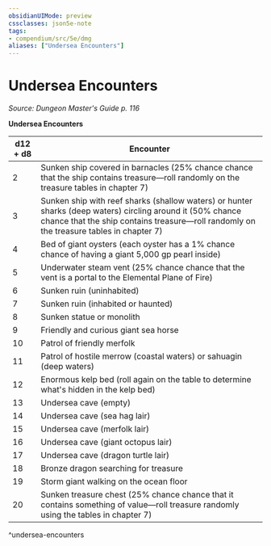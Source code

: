 ```yaml
---
obsidianUIMode: preview
cssclasses: json5e-note
tags:
- compendium/src/5e/dmg
aliases: ["Undersea Encounters"]
---
```

# Undersea Encounters
*Source: Dungeon Master's Guide p. 116* 

**Undersea Encounters**

| d12 + d8 | Encounter |
|----------|-----------|
| 2 | Sunken ship covered in barnacles (25% chance chance that the ship contains treasure—roll randomly on the treasure tables in chapter 7) |
| 3 | Sunken ship with reef sharks (shallow waters) or hunter sharks (deep waters) circling around it (50% chance chance that the ship contains treasure—roll randomly on the treasure tables in chapter 7) |
| 4 | Bed of giant oysters (each oyster has a 1% chance chance of having a giant 5,000 gp pearl inside) |
| 5 | Underwater steam vent (25% chance chance that the vent is a portal to the Elemental Plane of Fire) |
| 6 | Sunken ruin (uninhabited) |
| 7 | Sunken ruin (inhabited or haunted) |
| 8 | Sunken statue or monolith |
| 9 | Friendly and curious giant sea horse |
| 10 | Patrol of friendly merfolk |
| 11 | Patrol of hostile merrow (coastal waters) or sahuagin (deep waters) |
| 12 | Enormous kelp bed (roll again on the table to determine what's hidden in the kelp bed) |
| 13 | Undersea cave (empty) |
| 14 | Undersea cave (sea hag lair) |
| 15 | Undersea cave (merfolk lair) |
| 16 | Undersea cave (giant octopus lair) |
| 17 | Undersea cave (dragon turtle lair) |
| 18 | Bronze dragon searching for treasure |
| 19 | Storm giant walking on the ocean floor |
| 20 | Sunken treasure chest (25% chance chance that it contains something of value—roll treasure randomly using the tables in chapter 7) |
^undersea-encounters